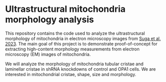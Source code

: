 # Ultrastructural mitochondria morphology analysis

This repository contains the code used to analyze the ultrastructural morphology of mitochondria in electron microscopy images from [Suga et al. 2023](https://doi.org/10.1371/journal.pbio.3002246).
The main goal of this project is to demonstrate proof-of-concept for extracting high-content morphology measurements from electron microscopy (EM) images of mitochondria.

We will analyze the morphology of mitochondria tubular cristae and laminellar cristae in shRNA knockdowns of control and OPA1 cells.
We are interested in mitochondrial cristae, shape, size and morphology.
